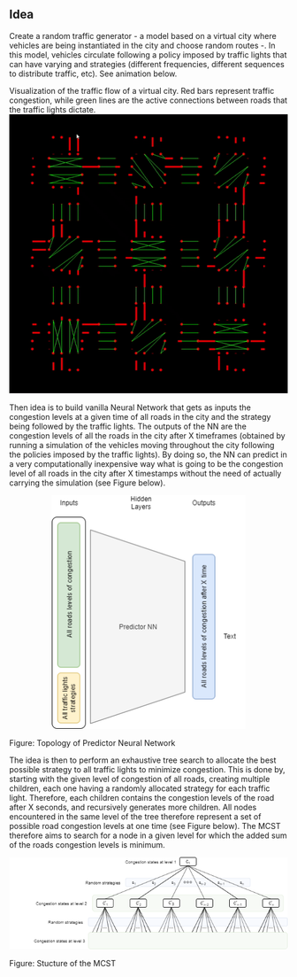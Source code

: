 ## Idea

Create a random traffic generator - a model based on a virtual city where vehicles are being instantiated in the city and choose random routes -. In this model, vehicles circulate following a policy imposed by traffic lights that can have varying and strategies
(different frequencies, different sequences to distribute traffic, etc). See animation below.

Visualization of the traffic flow of a virtual city. Red bars represent traffic congestion, while green lines are the active connections between roads that the traffic lights dictate.
![](traffic_simulation.gif)



Then idea is to build vanilla Neural Network that gets as inputs the congestion levels at a given time of all roads in the city and the strategy being followed by the traffic lights.
The outputs of the NN are the congestion levels of all the roads in the city after X timeframes (obtained by running a simulation
of the vehicles moving throughout the city following the policies imposed by the traffic lights). By doing so, the NN 
can predict in a very computationally inexpensive way what is going to be the congestion level of all roads in the city after
X timestamps without the need of actually carrying the simulation (see Figure below).

<p align="center">
  <img src="RNN_topology.png" width="350" alt="accessibility text">
</p>
Figure: Topology of Predictor Neural Network


The idea is then to perform an exhaustive tree search to 
allocate the best possible strategy to all traffic lights to minimize congestion. This is done by, starting with the given
level of congestion of all roads, creating multiple children, each one having a randomly allocated strategy for each traffic light.
Therefore, each children contains the congestion levels of the road after X seconds, and recursively generates more children.
All nodes encountered in the same level of the tree therefore represent a set of possible road congestion levels at one time (see Figure below). The MCST therefore aims to search for a node in a given level for which the added sum of the roads congestion levels is minimum.

<p align="center">
  <img src="MCST.png" width="600" alt="accessibility text">
</p>
Figure: Stucture of the MCST
